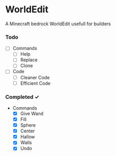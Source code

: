 # WorldEdit
A Minecraft bedrock WorldEdit usefull for builders

### Todo
- [ ] Commands 
    - [ ] Help
    - [ ] Replace
    - [ ] Clone
- [ ] Code
    - [ ] Cleaner Code
    - [ ] Efficient Code

### Completed ✓
- Commands
    - [x] Give Wand 
    - [x] Fill 
    - [x] Sphere
    - [x] Center
    - [x] Hallow
    - [x] Walls
    - [x] Undo